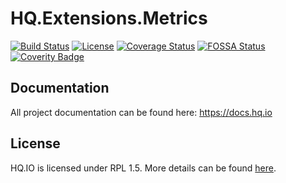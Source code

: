 HQ.Extensions.Metrics
=====================

[![Build Status](https://dev.azure.com/hqio/hq.io/_apis/build/status/Cadence)](https://dev.azure.com/hqio/hq.io/_build/latest?definitionId=2)
[![License](https://img.shields.io/badge/License-RPL%201.5-red.svg)](https://opensource.org/licenses/RPL-1.5)
[![Coverage Status](https://coveralls.io/repos/github/hq-io/HQ.Extensions.Metrics/badge.svg?branch=master)](https://coveralls.io/github/hq-io/HQ.Extensions.Metrics?branch=master)
[![FOSSA Status](https://app.fossa.io/api/projects/git%2Bgithub.com%2Fhq-io%2FHQ.Extensions.Metrics.svg?type=shield)](https://app.fossa.io/projects/git%2Bgithub.com%2Fhq-io%2FHQ.Extensions.Metrics?ref=badge_shield)
[![Coverity Badge](https://scan.coverity.com/projects/16955/badge.svg)](https://scan.coverity.com/projects/16955)

## Documentation

All project documentation can be found here: https://docs.hq.io

## License
HQ.IO is licensed under RPL 1.5. More details can be found [here](https://github.com/hq-io/HQ.Extensions.Metrics/blob/master/LICENSE.txt).
